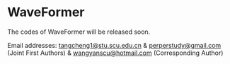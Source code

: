 # WaveFormer

The codes of WaveFormer will be released soon.

Email addresses: tangcheng1@stu.scu.edu.cn & perperstudy@gmail.com (Joint First Authors) & wangyanscu@hotmail.com (Corresponding Author)


